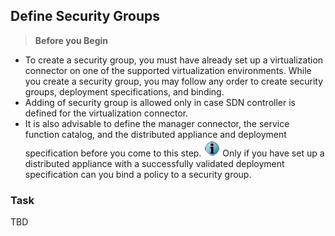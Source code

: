 ## Define Security Groups

> **Before you Begin**
* To create a security group, you must have already set up a virtualization connector on one of the supported virtualization environments. While you create a security group, you may follow any order to create security groups, deployment specifications, and binding.
* Adding of security group is allowed only in case SDN controller is defined for the virtualization connector.
* It is also advisable to define the manager connector, the service function catalog, and the distributed appliance and deployment specification before you come to this step.
![](images/doc_info.png) Only if you have set up a distributed appliance with a successfully validated deployment specification can you bind a policy to a security group.

### Task
TBD
